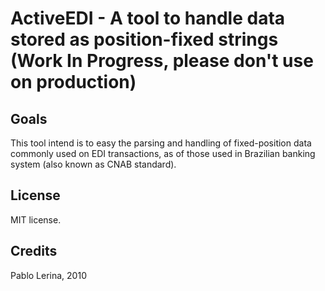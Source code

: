 # ActiveEDI - A tool to handle data stored as position-fixed strings (Work In Progress, please don't use on production)

## Goals

This tool intend is to easy the parsing and handling of fixed-position data commonly used on EDI transactions, as of those used in Brazilian banking system (also known as CNAB standard).

## License

MIT license.

## Credits

Pablo Lerina, 2010

